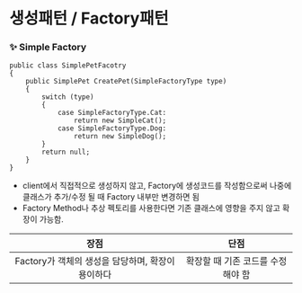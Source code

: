 # 생성패턴 / Factory패턴

### ✨ Simple Factory
```
public class SimplePetFacotry 
{
    public SimplePet CreatePet(SimpleFactoryType type) 
    {
        switch (type) 
        {
            case SimpleFactoryType.Cat:
                return new SimpleCat();
            case SimpleFactoryType.Dog:
                return new SimpleDog();
        }
        return null;
    }
}
```
- client에서 직접적으로 생성하지 않고, Factory에 생성코드를 작성함으로써 나중에 클래스가 추가/수정 될 때 Factory 내부만 변경하면 됨
- Factory Method나 추상 펙토리를 사용한다면 기존 클래스에 영향을 주지 않고 확장이 가능함.
  
| 장점 | 단점 |
| :-: | :-: |
| Factory가 객체의 생성을 담당하며, 확장이 용이하다 | 확장할 때 기존 코드를 수정해야 함                |
